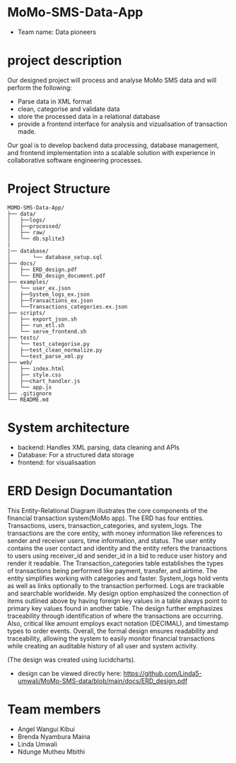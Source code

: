 # MoMo-SMS-Data-App

- Team name: Data pioneers
# project description
  Our designed project will process and analyse MoMo SMS data and will perform the following:

  - Parse data in XML format
  - clean, categorise and validate data
  - store the processed data in a relational database
  - provide a frontend interface for analysis and vizualisation of transaction made.

Our goal is to develop backend data processing, database management, and frontend implementation into a scalable solution with experience in collaborative software engineering processes.

# Project Structure
```
MOMO-SMS-Data-App/
├── data/
│   ├──logs/
│   ├──processed/
│   ├── raw/
│   └── db.splite3
|
|── database/
│       └── database_setup.sql
├── docs/
│   ├── ERD_design.pdf
│   └── ERD_design_document.pdf
├── examples/
│   └── user_ex.json
│   ├──System_logs_ex.json
│   ├──Transactions_ex.json
│   └──Transactions_categories.ex.json
├── scripts/
│   ├── export_json.sh
│   ├── run_etl.sh
│   └── serve_frontend.sh
├── tests/
│   └── test_categorise.py
│   ├──test_clean_normalize.py
│   └──test_parse_xml.py
├── web/
│   ├── index.html
│   ├── style.css
│   ├──chart_handler.js
│   └── app.js
├── .gitignore
└── README.md
```

# System architecture
  - backend: Handles XML parsing, data cleaning and APIs
  - Database: For a structured data storage
  - frontend: for visualisaation

# ERD Design Documantation
This Entity-Relational Diagram illustrates the core components of the financial transaction system(MoMo app). The ERD has four entities. Transactions, users, transaction_categories, and system_logs. The transactions are the core entity, with money information like references to sender and receiver users, time information, and status. The user entity contains the user contact and identity and the entity refers the transactions to users using receiver_id and sender_id in a bid to reduce user history and render it readable. The Transaction_categories table establishes the types of transactions being performed like payment, transfer, and airtime. The entity simplifies working with categories and faster. System_logs hold vents as well as links optionally to the transaction performed. Logs are trackable and searchable worldwide.
My design option emphasized the connection of items outlined above by having foreign key values in a table always point to primary key values found in another table. The design further emphasizes traceability through identification of where the transactions are occurring.
Also, critical like amount employs exact notation (DECIMAL), and timestamp types to order events. Overall, the formal design ensures readability and traceability, allowing the system to easily monitor financial transactions while creating an auditable history of all user and system activity.

(The design was created using lucidcharts).

- design can be viewed directly here: https://github.com/Linda5-umwali/MoMo-SMS-data/blob/main/docs/ERD_design.pdf 

# Team members
- Angel Wangui Kibui
- Brenda Nyambura Maina
- Linda Umwali
- Ndunge Mutheu Mbithi
  
